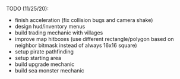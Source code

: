 TODO (11/25/20):
- finish acceleration (fix collision bugs and camera shake)
- design hud/inventory menus
- build trading mechanic with villages
- improve map hitboxes (use different rectangle/polygon based on neighbor bitmask instead of always 16x16 square)
- setup pirate pathfinding
- setup starting area
- build upgrade mechanic
- build sea monster mechanic
